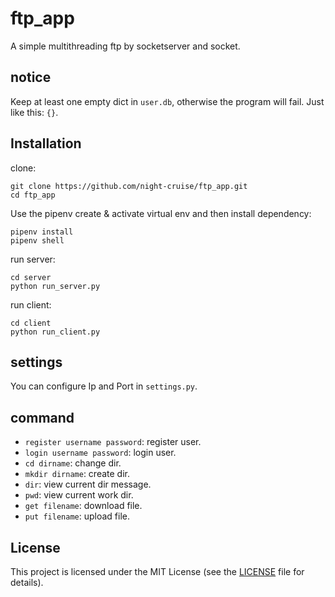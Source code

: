 # ftp_app

A simple multithreading ftp by socketserver and socket.

## notice

Keep at least one empty dict in `user.db`, otherwise the program will fail.
Just like this: `{}`.

## Installation

clone:

```text
git clone https://github.com/night-cruise/ftp_app.git
cd ftp_app
```

Use the pipenv create & activate virtual env and then install dependency:

```text
pipenv install
pipenv shell
```

run server:

```text
cd server
python run_server.py
```

run client:
```text
cd client
python run_client.py
```

## settings
You can configure Ip and Port in `settings.py`.

## command
- `register username password`: register user.
- `login username password`: login user.
- `cd dirname`: change dir.
- `mkdir dirname`: create dir.
- `dir`: view current dir message.
- `pwd`: view current work dir.
- `get filename`: download file.
- `put filename`: upload file.


## License

This project is licensed under the MIT License (see the
[LICENSE](LICENSE) file for details).
